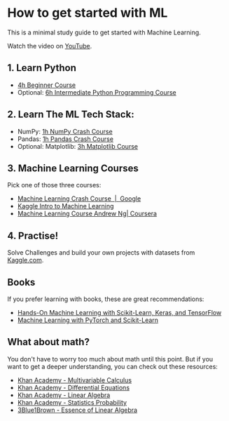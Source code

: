 # How to get started with ML

This is a minimal study guide to get started with Machine Learning.

Watch the video on [YouTube](https://youtube.com/shorts/-YBg78sBu8c).

## 1. Learn Python

* [4h Beginner Course](https://youtu.be/rfscVS0vtbw)
* Optional: [6h Intermediate Python Programming Course](https://youtu.be/HGOBQPFzWKo)

## 2. Learn The ML Tech Stack:

* NumPy:  [1h NumPy Crash Course](https://youtu.be/9JUAPgtkKpI)
* Pandas: [1h Pandas Crash Course](https://youtu.be/vmEHCJofslg)
* Optional: Matplotlib: [3h Matplotlib Course](https://youtube.com/playlist?list=PL-osiE80TeTvipOqomVEeZ1HRrcEvtZB_)

## 3. Machine Learning Courses

Pick one of those three courses:
* [Machine Learning Crash Course  |  Google](https://developers.google.com/machine-learning/crash-course)
* [Kaggle Intro to Machine Learning](https://www.kaggle.com/learn/intro-to-machine-learning)
* [Machine Learning Course Andrew Ng| Coursera](https://www.coursera.org/specializations/machine-learning-introduction)

## 4. Practise!

Solve Challenges and build your own projects with datasets from [Kaggle.com](Kaggle.com).

## Books
If you prefer learning with books, these are great recommendations:

* [Hands-On Machine Learning with Scikit-Learn, Keras, and TensorFlow](https://www.oreilly.com/library/view/hands-on-machine-learning/9781492032632/)
* [Machine Learning with PyTorch and Scikit-Learn](https://www.packtpub.com/product/machine-learning-with-pytorch-and-scikit-learn/9781801819312)

## What about math?
You don't have to worry too much about math until this point. But if you want to get a deeper understanding, you can check out these resources:

 * [Khan Academy - Multivariable Calculus](https://www.khanacademy.org/math/multivariable-calculus)
 * [Khan Academy - Differential Equations](https://www.khanacademy.org/math/differential-equations)
 * [Khan Academy - Linear Algebra](https://www.khanacademy.org/math/linear-algebra)
 * [Khan Academy - Statistics Probability](https://www.khanacademy.org/math/statistics-probability)
 * [3Blue1Brown - Essence of Linear Algebra](https://www.3blue1brown.com/essence-of-linear-algebra-page/)
